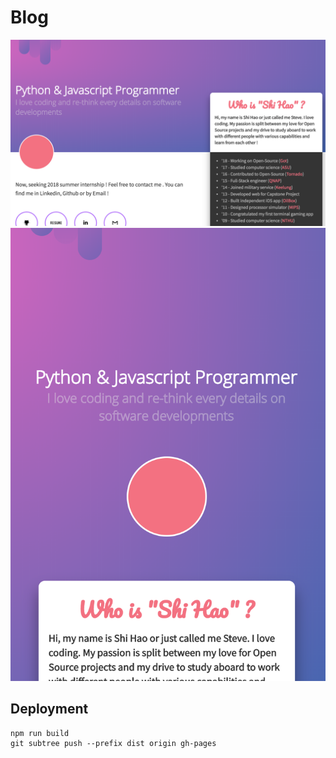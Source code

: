 
# Blog
![image](snapshot/desktop-snapshot.png)
![image](snapshot/mobile-snapshot.png)

## Deployment
```
npm run build
git subtree push --prefix dist origin gh-pages
```
